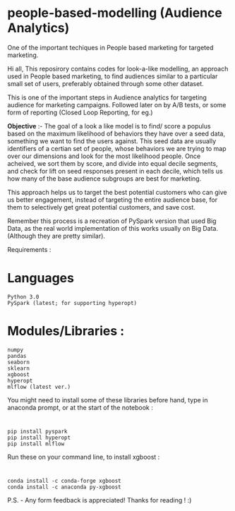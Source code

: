 # people-based-modelling (Audience Analytics)
One of the important techiques in People based marketing for targeted marketing.

Hi all, This reposirory contains codes for look-a-like modelling, an approach used in People based marketing, to find audiences similar to a particular small set of users, preferably obtained through some other dataset.

This is one of the important steps in Audience analytics for targeting audience for marketing campaigns. Followed later on by A/B tests, or some form of reporting (Closed Loop Reporting, for eg.)

**Objective** :- 
The goal of a look a like model is to find/ score a populus based on the maximum likelihood of behaviors they have over a seed data, something we want to find the users against. This seed data are usually identifiers of a certian set of people, whose behaviors we are trying to map over our dimensions and look for the most likelihood people. Once acheived, we sort them by score, and divide into equal decile segments, and check for lift on seed responses present in each decile, which tells us how many of the base audience subgroups are best for marketing.

This approach helps us to target the best potential customers who can give us better engagement, instead of targeting the entire audience base, for them to selectively get great potential customers, and save cost.

Remember this process is a recreation of PySpark version that used Big Data, as the real world implementation of this works usually on Big Data.
(Although they are pretty similar).


Requirements :
  # Languages
    Python 3.0
    PySpark (latest; for supporting hyperopt)

  # Modules/Libraries :
    numpy
    pandas
    seaborn
    sklearn
    xgboost
    hyperopt
    mlflow (latest ver.)

You might need to install some of these libraries before hand, type in anaconda prompt, or at the start of the notebook :
  #
    pip install pyspark
    pip install hyperopt
    pip install mlflow

Run these on your command line, to install xgboost :
  #
    conda install -c conda-forge xgboost
    conda install -c anaconda py-xgboost

P.S. - Any form feedback is appreciated! Thanks for reading ! :)

